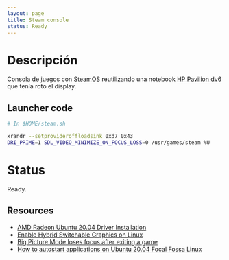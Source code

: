 ```yaml
---
layout: page
title: Steam console
status: Ready
---
```


# Descripción

Consola de juegos con [SteamOS][1] reutilizando una notebook [HP Pavilion
dv6][2] que tenía roto el display.

<script src="https://cdn.jsdelivr.net/npm/publicalbum@latest/embed-ui.min.js" async></script>
<div class="pa-gallery-player-widget" style="width:100%; height:480px; display:none;"
  data-link="https://photos.app.goo.gl/315PWKDfG6HHQFP99"
  data-title="Steam Console"
  data-description="17 new photos added to shared album">
  <object data="https://lh3.googleusercontent.com/LawCRlEfubT5zzBl1azE6R1mH4NQclUZo58w7l_MCr6_HoqPDfQBIEhxJn0nnqPIZhZISQJck8Lbd67I-tWBkitxUFy95NHBLt19cNPta_VWTPd1R2cIkIOLv7kHQpr8-Yy76xRhZjg=w1920-h1080"></object>
  <object data="https://lh3.googleusercontent.com/LeE8nzKW9Rg6iT87rzoejp19Mk3rxvut8X9BCkDupax6F1wjSd1zJEIKksrEYUCX4SU7yoi-7g1EBNRhLEVKrUdzhhGJu__BGwW3jChxRZY73Zllyp1TVCbQx6qr8daQnNQUuYRAMIA=w1920-h1080"></object>
  <object data="https://lh3.googleusercontent.com/bJoCj3AN38HRTPMqBNAAr4B-k4DQhifDqjKiO7xTiLJ5QaKn-N3jW7PJvehNJ_sYOLkaY-0VVOOMNXCr-I2pBM4ftqmzoNpHavWCK1S4z7tYEFjlQaLRjiGdmcdVTFx4NwbNlpCbxuE=w1920-h1080"></object>
  <object data="https://lh3.googleusercontent.com/BTtfUPtCwarux7Ed2eFxm2-b8exKkQt9raiWlrs0lJYBMmRneBoccFyIusUT-hExxrekOqtMok1sataSNE_EG6vGGIel9jl_g0DvDZOS10xtQ_BB-crOuHjqxHgK3OVLozyLat2WxoI=w1920-h1080"></object>
  <object data="https://lh3.googleusercontent.com/RhZSjYKB_R-3rc67c7gneXnVm_389-NSnMT2_czMMPRWQudSMO6tCBMGy6snYPiknXp9q1GtAlIIU5cPfs3TEW_mplUn4IWa9vKZfgaY70sjj5xijBIi6cR_ynFWlm7ywlgXB7khdlg=w1920-h1080"></object>
  <object data="https://lh3.googleusercontent.com/YrPAw4-RYwuS3H02r3SSxRuQ_iovEn3aa8-jyqzh4b7LniXVM5oR8dZuW3fKzD2EMgkaotNje3ObGPZ8xOBrosWL17OEiEejvYxqPx_NKLNw7U9h-sgLTaoE2U_cHeWidaZdjHYG9y8=w1920-h1080"></object>
  <object data="https://lh3.googleusercontent.com/YzbDP7m7D64ygML4RtxXehwzoKcWTkvUCD6HgG2YLvVb4X1gHaK-KtS3rNGQryasIwoDac1kbBPn-bW0DWU-SK8vsBRY0lRdTQaHFaNPuLMwVAriIxBb6yHzVU4y0yQRIKykrCibVpI=w1920-h1080"></object>
  <object data="https://lh3.googleusercontent.com/_N3DWiKw_KD3-XLNQkI4FBRb2lUBbh9noQIboITWa7xcHhAloAqaTKz2Tey41kf9a8_aAwfiO1jISUKeCzWgqmVTnFCQq8VHYowvrBbem7AADFVhyRp_xUtIRPavGR7hIWw3ZCU2Bvw=w1920-h1080"></object>
  <object data="https://lh3.googleusercontent.com/x_OgLZyNwu5RcH9h0gvM5293gsO5GggEHnz4yDxqsInZxFf3TidRe5KT92hGkncfUvGELKAxCUZEngZap-uLWbxYIYW2Ky0xKvOdx-MR4IZxl7UTLBaZFA5sRSwPLvIF9WuJYcFKEIE=w1920-h1080"></object>
  <object data="https://lh3.googleusercontent.com/5Phu6JEJOs9e83Oo9srb0iuaVEL1Wownzixe9RH56DqJ4bh4-VCbqhrnAaQIkcf-V9Tp0i5MnhwHs2Ceq-977cimxOZeLjD2MKGgMaDCGie44efvk1z9eLxmao5Gv-JiRf58zuxL93k=w1920-h1080"></object>
  <object data="https://lh3.googleusercontent.com/8_yF2pW-iUUCAIbD9RPmyidgxIRGqVLJ6E3PZuhldLFB-7SmN8Q_sGViwfAqgPKRUTK51i32jOym-tkbh8aHokeQt1ZQ_0FKBgIsUWjHgMFjbSdBT6L68RHJ6EI8SY_gENJ3Kgbv5QM=w1920-h1080"></object>
  <object data="https://lh3.googleusercontent.com/OIY__pHtzY0QHjGuZ8TfBj5XhDOeJrmlEG9aJR2-Ht5QvwySPE7VrDAOIDk-zO-Z97CkByr9c9uu0YgNSBeZ9ALK9BqRNvw5K8Y76Zc7qoJgkYSCD2nb9DGMm5U7J5SPpP_D7ffKick=w1920-h1080"></object>
  <object data="https://lh3.googleusercontent.com/eBJ2ClrY3kaF3Og0Y7hwEM0Hd6KjU12wp0csL3bTosKyhPgKhv8Vb8ddd_qyEWMcwSlYwmoT0HjveFJodS6YoZBtkDSOHgvQudv_7d9r2DT4oz_pDwizFPzSWoZD71uTzWTZuWg5H3Y=w1920-h1080"></object>
  <object data="https://lh3.googleusercontent.com/fGkruQ2ydZfzhOGDjJflUZRZo8HXCaXpRewUxCG-VSReE71zW1kZqI1Eyyw8LmI8uMEktWU7S6AwauJxw7yWmRVw-tVaeoItuA_r-j_UDhDJymMXLgIgOSUJgqvekLNMDYwYf15V59I=w1920-h1080"></object>
  <object data="https://lh3.googleusercontent.com/5Ar2KZWffbrkIjA4Rpf0LVy-Jx42Cvp8DcBnt4uGJ6O4djVDVMuBDrS8rEx_k6FG9AZybHNMj7V21E1Rf2jStvrEOU0c1AOSc5DdbWgj801onr5g27d2H1Qc6HCP2ezf5EoWvHg_QcU=w1920-h1080"></object>
  <object data="https://lh3.googleusercontent.com/daOoulyqWWBizu4_frzwEMOGXFGCxKL10nFunL76YIpaaN96ekE8JFH8dIiK3X_gg8eilpFU69MK8c9nsVFK3cDfDY-_arJJn38179P718Uu1UeAbaX98foYJGGjh-5KcYI1FNVX_k8=w1920-h1080"></object>
  <object data="https://lh3.googleusercontent.com/Fq5Xrn89b1_pf966HLQEg_wM8FoGdRgkHOJbNbC_nSP2lsTAYXOJdDeMgi7HROiqI4MDDFRb8woepPqzRAwM1FgA-rdgZbLGhNgIrdol6p9XvOZmBgD7wCdyrK7qlcATs_steDTEy5g=w1920-h1080"></object>
</div>

## Launcher code

```bash
# In $HOME/steam.sh

xrandr --setprovideroffloadsink 0xd7 0x43
DRI_PRIME=1 SDL_VIDEO_MINIMIZE_ON_FOCUS_LOSS=0 /usr/games/steam %U
```

# Status

Ready.

## Resources

* [AMD Radeon Ubuntu 20.04 Driver Installation][3]
* [Enable Hybrid Switchable Graphics on Linux][4]
* [Big Picture Mode loses focus after exiting a game][5]
* [How to autostart applications on Ubuntu 20.04 Focal Fossa Linux][6]

[1]: https://store.steampowered.com/steamos/
[2]: https://support.hp.com/ar-es/document/c02768527
[3]: https://linuxconfig.org/amd-radeon-ubuntu-20-04-driver-installation
[4]: https://youtu.be/7-ckiKQotNw
[5]: https://github.com/ValveSoftware/steam-for-linux/issues/4611
[6]: https://linuxconfig.org/how-to-autostart-applications-on-ubuntu-20-04-focal-fossa-linux
